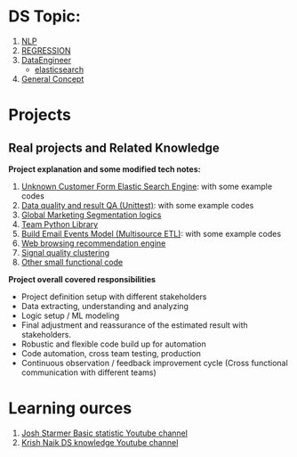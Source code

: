# DS Topic:

1. [NLP](NLP)
2. [REGRESSION](REGRESSION)
3. [DataEngineer](DataEngineer)
    * [elasticsearch](DataEngineer/elasticsearch.md)
4. [General Concept](tmp/general_ds_concept.md)

# Projects

## Real projects and Related Knowledge 

**Project explanation and some modified tech notes:**

1. [Unknown Customer Form Elastic Search Engine](RealProject/customer_es_engine.md): with some example codes
2. [Data quality and result QA (Unittest)](RealProject/team_unittest.md): with some example codes
3. [Global Marketing Segmentation logics](RealProject/segmentation_logic.md)
4. [Team Python Library](RealProject/team_lib.md)
5. [Build Email Events Model (Multisource ETL)](RealProject/email_events_model.md): with some example codes
6. [Web browsing recommendation engine](RealProject/web_browsing_recommendation.md)
7. [Signal quality clustering](RealProject/signal_quality.md)
8. [Other small functional code](RealProject/src)

**Project overall covered responsibilities**
* Project definition setup with different stakeholders
* Data extracting, understanding and analyzing 
* Logic setup / ML modeling
* Final adjustment and reassurance of the estimated result with stakeholders.
* Robustic and flexible code build up for automation
* Code automation, cross team testing, production
* Continuous observation / feedback improvement cycle (Cross functional communication with different teams)



# Learning ources

1. [Josh Starmer Basic statistic Youtube channel ](https://www.youtube.com/channel/UCtYLUTtgS3k1Fg4y5tAhLbw)
2. [Krish Naik DS knowledge Youtube channel](https://www.youtube.com/user/krishnaik06)
